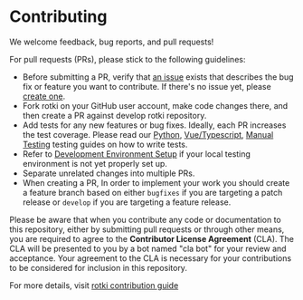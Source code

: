 # Contributing

We welcome feedback, bug reports, and pull requests!

For pull requests (PRs), please stick to the following guidelines:

* Before submitting a PR, verify that [an issue](https://github.com/rotki/rotki/issues) exists that describes the bug fix or feature you want to contribute. If there's no issue yet, please [create one](https://github.com/rotki/rotki/issues/new/choose).
* Fork rotki on your GitHub user account, make code changes there, and then create a PR against develop rotki repository.
* Add tests for any new features or bug fixes. Ideally, each PR increases the test coverage. Please read our [Python](https://docs.rotki.com/contribution-guides/python-testing.html#python-code-testing), [Vue/Typescript](https://docs.rotki.com/contribution-guides/vue-typescript-testing.html), [Manual Testing](https://docs.rotki.com/contribution-guides/manual-testing.html) testing guides on how to write tests.
* Refer to [Development Environment Setup](https://docs.rotki.com/requirement-and-installation) if your local testing environment is not yet properly set up.
* Separate unrelated changes into multiple PRs.
* When creating a PR,
  In order to implement your work you should create a feature branch based on either `bugfixes` if you are targeting a patch release or `develop` if you are targeting a feature release.



Please be aware that when you contribute any code or documentation to this repository, either by submitting pull requests or through other means, you are required to agree to the **Contributor License Agreement** (CLA). The CLA will be presented to you by a bot named "cla bot" for your review and acceptance. Your agreement to the CLA is necessary for your contributions to be considered for inclusion in this repository.

For more details, visit [rotki contribution guide](https://docs.rotki.com/contribution-guides)


